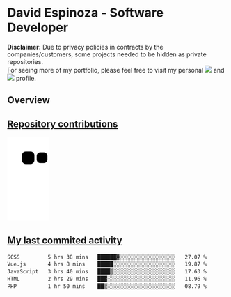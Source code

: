 # David Espinoza - Software Developer
<div id="links">
  <p>
    <strong>Disclaimer:</strong> Due to privacy policies in contracts by the companies/customers, some projects needed to be hidden as private repositories. <br />
For seeing more of my portfolio, please feel free to visit my personal <a href="https://davidespinoza.dev" target="_blank"><img src="https://img.shields.io/badge/website-000000?style=for-the-badge&logo=About.me&logoColor=white" target="_blank"></a> and <a href="https://www.linkedin.com/in/despinozap" target="_blank"><img src="https://img.shields.io/badge/LinkedIn-0077B5?style=for-the-badge&logo=linkedin&logoColor=white" target="_blank"></a> profile.
  </p>
</div>

## Overview

<div id="stats">
  <a href="https://github.com/despinozap">
  <!--
    <img height="180em" style="margin: 0em 10em;" src="https://github-readme-stats.vercel.app/api?username=despinozap&show_icons=true&include_all_commits=true&count_private=true&theme=default"/>
    <img height="180em" style="margin: 0em 10em;" src="https://github-readme-stats.vercel.app/api/top-langs/?username=despinozap&layout=compact&langs_count=7&theme=default"/>
  -->
</div>
 
## Repository contributions
<div id="snake"> 

  ![Snake animation](https://github.com/despinozap/despinozap/blob/output/github-contribution-grid-snake.svg)
</div>

## My last commited activity
<!--START_SECTION:waka-->

```txt
SCSS         5 hrs 38 mins   ██████▓░░░░░░░░░░░░░░░░░░   27.07 %
Vue.js       4 hrs 8 mins    █████░░░░░░░░░░░░░░░░░░░░   19.87 %
JavaScript   3 hrs 40 mins   ████▒░░░░░░░░░░░░░░░░░░░░   17.63 %
HTML         2 hrs 29 mins   ███░░░░░░░░░░░░░░░░░░░░░░   11.96 %
PHP          1 hr 50 mins    ██▒░░░░░░░░░░░░░░░░░░░░░░   08.79 %
```

<!--END_SECTION:waka-->

